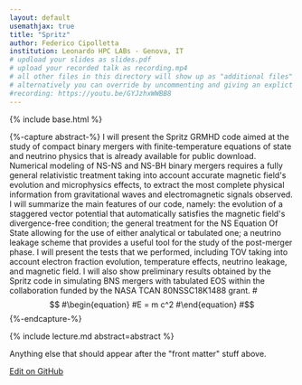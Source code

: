 ```yaml
---
layout: default
usemathjax: true
title: "Spritz"
author: Federico Cipolletta
institution: Leonardo HPC LABs - Genova, IT
# updload your slides as slides.pdf
# upload your recorded talk as recording.mp4
# all other files in this directory will show up as "additional files"
# alternatively you can override by uncommenting and giving an explict URL:
#recording: https://youtu.be/GYJzhxWWBB8
---
```

{% include base.html %}

{%-capture abstract-%}
I will present the Spritz GRMHD code aimed at the study of compact binary mergers with finite-temperature equations of state and neutrino physics that is already available for public download. Numerical modeling of NS-NS and NS-BH binary mergers requires a fully general relativistic treatment taking into account accurate magnetic field's evolution and microphysics effects, to extract the most complete physical information from gravitational waves and electromagnetic signals observed. I will summarize the main features of our code, namely: the evolution of a staggered vector potential that automatically satisfies the magnetic field's divergence-free condition; the general treatment for the NS Equation Of State allowing for the use of either analytical or tabulated one; a neutrino leakage scheme that provides a useful tool for the study of the post-merger phase. I will present the tests that we performed, including TOV taking into account electron fraction evolution, temperature effects, neutrino leakage, and magnetic field. I will also show preliminary results obtained by the Spritz code in simulating BNS mergers with tabulated EOS within the collaboration funded by the NASA TCAN 80NSSC18K1488 grant.
#$$
#\begin{equation}
#E = m c^2
#\end{equation}
#$$
{%-endcapture-%}

<div class="col-xs-12" markdown="1">
{% include lecture.md abstract=abstract %}

Anything else that should appear after the "front matter" stuff above.

[Edit on GitHub](https://github.com/EinsteinToolkit/et2021uiuc/edit/master/{{page.path}})
</div>
